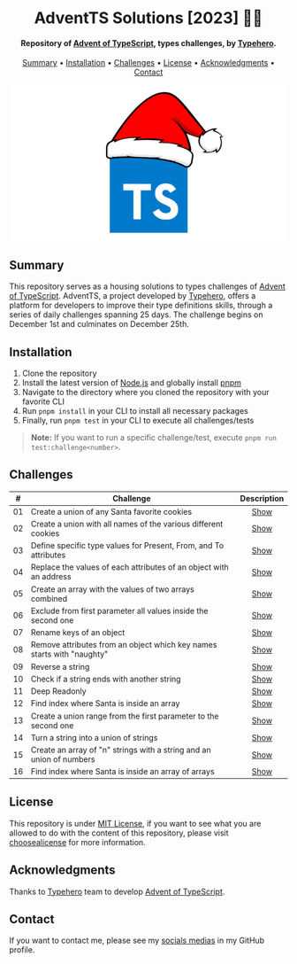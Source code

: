 <h1 align="center">
    AdventTS Solutions [2023] 🎅🎄
</h1>

<h4 align="center">
    Repository of <a href="https://typehero.dev/aot-2023" target="_blank">Advent of TypeScript<a>, types challenges, by <a href="https://typehero.dev/" target="_blank">Typehero</a>.
</h4>

<p align="center">
    <a href="#----summary">Summary</a> •
    <a href="#----installation">Installation</a> •
    <a href="#----challenges">Challenges</a> •
    <a href="#----license">License</a> •
    <a href="#----acknowledgments">Acknowledgments</a> •
    <a href="#----contact">Contact</a>
</p>

<p align="center">
    <img src="./.github/adventts-logo.png" width="500">
</p>

<h2>
    Summary
</h2>
<p>
    This repository serves as a housing solutions to types challenges of <a href="https://typehero.dev/aot-2023" target="_blank">Advent of TypeScript<a>. AdventTS, a project developed by <a href="https://typehero.dev/" target="_blank">Typehero</a>, offers a platform for developers to improve their type definitions skills, through a series of daily challenges spanning 25 days. The challenge begins on December 1st and culminates on December 25th.
</p>

<h2>
    Installation
</h2>
<ol>
    <li>Clone the repository</li>
    <li>Install the latest version of <a href="https://nodejs.org/es/" target="_blank">Node.js<a> and globally install <a href="https://pnpm.io/installation#using-npm" target="_blank">pnpm<a></li>
    <li>Navigate to the directory where you cloned the repository with your favorite CLI</li>
    <li>Run <code>pnpm install</code> in your CLI to install all necessary packages</li>
    <li>Finally, run <code>pnpm test</code> in your CLI to execute all challenges/tests</li>
</ol>

> **Note:** If you want to run a specific challenge/test, execute `pnpm run test:challenge<number>`.

<h2>
    Challenges
</h2>

|  #  | Challenge                                                              |        Description         |
| :-: | ---------------------------------------------------------------------- | :------------------------: |
| 01  | Create a union of any Santa favorite cookies                           | [Show](./src/01-challenge) |
| 02  | Create a union with all names of the various different cookies         | [Show](./src/02-challenge) |
| 03  | Define specific type values for Present, From, and To attributes       | [Show](./src/03-challenge) |
| 04  | Replace the values of each attributes of an object with an address     | [Show](./src/04-challenge) |
| 05  | Create an array with the values of two arrays combined                 | [Show](./src/05-challenge) |
| 06  | Exclude from first parameter all values inside the second one          | [Show](./src/06-challenge) |
| 07  | Rename keys of an object                                               | [Show](./src/07-challenge) |
| 08  | Remove attributes from an object which key names starts with "naughty" | [Show](./src/08-challenge) |
| 09  | Reverse a string                                                       | [Show](./src/09-challenge) |
| 10  | Check if a string ends with another string                             | [Show](./src/10-challenge) |
| 11  | Deep Readonly                                                          | [Show](./src/11-challenge) |
| 12  | Find index where Santa is inside an array                              | [Show](./src/12-challenge) |
| 13  | Create a union range from the first parameter to the second one        | [Show](./src/13-challenge) |
| 14  | Turn a string into a union of strings                                  | [Show](./src/14-challenge) |
| 15  | Create an array of "n" strings with a string and an union of numbers   | [Show](./src/15-challenge) |
| 16  | Find index where Santa is inside an array of arrays                    | [Show](./src/16-challenge) |

<h2>
    License
</h2>
<p>
    This repository is under <a href="./LICENSE" target="_blank">MIT License</a>, if you want to see what you are allowed to do with the content of this repository, please visit <a href="https://choosealicense.com/licenses/" target="_blank">choosealicense</a> for more information.
</p>

<h2>
    Acknowledgments
</h2>
<p>
    Thanks to <a href="https://typehero.dev/" target="_blank">Typehero</a> team to develop <a href="https://typehero.dev/aot-2023" target="_blank">Advent of TypeScript<a>.
</p>

<h2>
    Contact
</h1>
<p>
    If you want to contact me, please see my <a href="https://github.com/hozlucas28" target="_blank">socials medias</a> in my GitHub profile.
</p>
